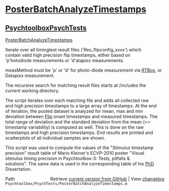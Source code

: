 # [PosterBatchAnalyzeTimestamps](PosterBatchAnalyzeTimestamps)
## [Psychtoolbox](Psychtoolbox)[PsychTests](PsychTests)

[PosterBatchAnalyzeTimestamps](PosterBatchAnalyzeTimestamps)  
  
Iterate over all timingtest result files ('Res\_flipconfig\_xxxx') which  
contain valid high precision flip timestamps, either based on  
'p'hotodiode measurements or 'd'atapixx measurements.  
  
measMethod must be 'p' or 'd' for photo-diode measurement via [RTBox](RTBox), or  
Datapixx measurement.  
  
The recursive search for matching result files starts at /includes the  
current working directory.  
  
The script iterates over each matching file and adds all collected raw  
and high precision timestamps to a large array of timestamps. At the end  
of iteration, the pooled dataset is analyzed for mean, max and min  
deviation between [Flip](Flip) onset timestamps and measured timestamps. The  
total range of deviation and the standard deviation from the mean (==  
timestamp variability) is computed as well. This is done on the raw  
timestamps and high precision timestamps. End results are printed and  
scatterplots of all individual samples are shown.  
  
This script was used to compute the values of the "Stimulus timestamp  
precision" result table of Mario Kleiner's ECVP-2010 poster "Visual  
stimulus timing precision in Psychtoolbox-3: Tests, pitfalls &  
solutions". The same data is used in the corresponding table of his [PhD](PhD)  
Dissertation.  
  




<div class="code_header" style="text-align:right;">
  <span style="float:left;">Path&nbsp;&nbsp;</span> <span class="counter">Retrieve <a href=
  "https://raw.github.com/Psychtoolbox-3/Psychtoolbox-3/beta/Psychtoolbox/PsychTests/PosterBatchAnalyzeTimestamps.m">current version from GitHub</a> | View <a href=
  "https://github.com/Psychtoolbox-3/Psychtoolbox-3/commits/beta/Psychtoolbox/PsychTests/PosterBatchAnalyzeTimestamps.m">changelog</a></span>
</div>
<div class="code">
  <code>Psychtoolbox/PsychTests/PosterBatchAnalyzeTimestamps.m</code>
</div>


